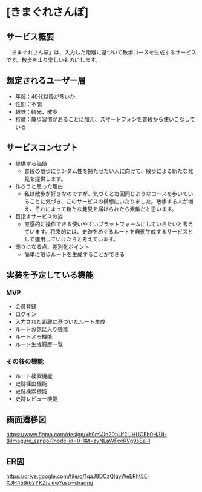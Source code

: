 # [きまぐれさんぽ]

## サービス概要
「きまぐれさんぽ」は、入力した距離に基づいて散歩コースを生成するサービスです。散歩をより楽しいものにします。

## 想定されるユーザー層
* 年齢：40代以降が多いか
* 性別：不問
* 趣味：観光、散歩
* 特徴：散歩習慣があることに加え、スマートフォンを普段から使いこなしている

## サービスコンセプト
* 提供する価値
  * 普段の散歩にランダム性を持たせたい人に向けて、散歩による新たな発見を提供します。
* 作ろうと思った理由
  * 私は散歩が好きなのですが、気づくと毎回同じようなコースを歩いていることに気づき、このサービスの構想にいたりました。散歩する人が増え、それによって新たな発見を届けられたら素敵だと思います。
* 目指すサービスの姿
  * 直感的に操作できる使いやすいプラットフォームにしていきたいと考えています。将来的には、史跡をめぐるルートを自動生成するサービスとして運用していけたらと考えています。
* 売りになる点、差別化ポイント
  * 簡単に散歩ルートを生成することができる

## 実装を予定している機能
### MVP
* 会員登録
* ログイン
* 入力された距離に基づいたルート生成
* ルートお気に入り機能
* ルートメモ機能
* ルート生成履歴一覧

### その後の機能
* ルート検索機能
* 史跡経由機能
* 史跡検索機能
* 史跡レビュー機能


## 画面遷移図
https://www.figma.com/design/xh9mVJn20hUf2IJHUCEh0H/UI-(kimagure_sanpo)?node-id=0-1&t=zvNLaWFccRVg9sSa-1

## ER図
https://drive.google.com/file/d/1qaJ8DCzQlqyWeERhtEE-XJH45tR62YKZ/view?usp=sharing